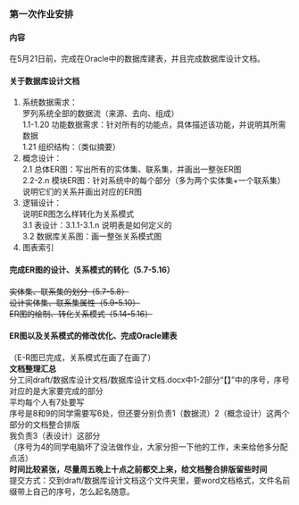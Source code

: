 ### 第一次作业安排
#### 内容
在5月21日前，完成在Oracle中的数据库建表，并且完成数据库设计文档。
#### 关于数据库设计文档

1. 系统数据需求：  
罗列系统全部的数据流（来源、去向、组成）</br>
1.1-1.20 功能数据需求：针对所有的功能点，具体描述该功能，并说明其所需数据</br>
1.21 组织结构：（类似摘要）
2. 概念设计：</br>
   2.1 总体ER图：写出所有的实体集、联系集，并画出一整张ER图  
   2.2-2.n 模块ER图：针对系统中的每个部分（多为两个实体集+一个联系集）说明它们的关系并画出对应的ER图
3. 逻辑设计：  
   说明ER图怎么样转化为关系模式</br>
   3.1 表设计：3.1.1-3.1.n 说明表是如何定义的  
   3.2 数据库关系图：画一整张关系模式图
4. 图表索引
   
#### 完成ER图的设计、关系模式的转化（5.7-5.16）
<del>实体集、联系集的划分（5.7-5.8）</del>  
<del>设计实体集、联系集属性（5.9-5.10）</del>  
<del>ER图的绘制、转化关系模式（5.14-5.16）</del>  

#### ER图以及关系模式的修改优化、完成Oracle建表
（E-R图已完成，关系模式在画了在画了）    
**文档整理汇总**  
分工间draft/数据库设计文档/数据库设计文档.docx中1-2部分“【】”中的序号，序号对应的是大家要完成的部分  
平均每个人有7处要写  
序号是8和9的同学需要写6处，但还要分别负责1（数据流）2（概念设计）这两个部分的文档整合排版  
我负责3（表设计）这部分   
（序号为4的同学电脑坏了没法做作业，大家分担一下他的工作，未来给他多分配点活）  
**时间比较紧张，尽量周五晚上十点之前都交上来，给文档整合排版留些时间**  
提交方式：交到draft/数据库设计文档这个文件夹里，要word文档格式，文件名前缀带上自己的序号，怎么起名随意。

